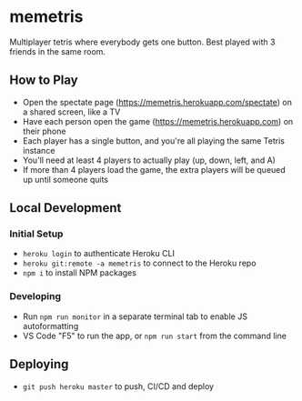 # memetris

Multiplayer tetris where everybody gets one button. Best played with 3 friends in the same room.

## How to Play

- Open the spectate page (https://memetris.herokuapp.com/spectate) on a shared screen, like a TV
- Have each person open the game (https://memetris.herokuapp.com) on their phone
- Each player has a single button, and you're all playing the same Tetris instance
- You'll need at least 4 players to actually play (up, down, left, and A)
- If more than 4 players load the game, the extra players will be queued up until someone quits

## Local Development
### Initial Setup
- `heroku login` to authenticate Heroku CLI
- `heroku git:remote -a memetris` to connect to the Heroku repo
- `npm i` to install NPM packages

### Developing
- Run `npm run monitor` in a separate terminal tab to enable JS autoformatting
- VS Code "F5" to run the app, or `npm run start` from the command line

## Deploying
- `git push heroku master` to push, CI/CD and deploy
